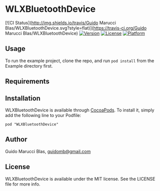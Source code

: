# WLXBluetoothDevice

[![CI Status](http://img.shields.io/travis/Guido Marucci Blas/WLXBluetoothDevice.svg?style=flat)](https://travis-ci.org/Guido Marucci Blas/WLXBluetoothDevice)
[![Version](https://img.shields.io/cocoapods/v/WLXBluetoothDevice.svg?style=flat)](http://cocoadocs.org/docsets/WLXBluetoothDevice)
[![License](https://img.shields.io/cocoapods/l/WLXBluetoothDevice.svg?style=flat)](http://cocoadocs.org/docsets/WLXBluetoothDevice)
[![Platform](https://img.shields.io/cocoapods/p/WLXBluetoothDevice.svg?style=flat)](http://cocoadocs.org/docsets/WLXBluetoothDevice)

## Usage

To run the example project, clone the repo, and run `pod install` from the Example directory first.

## Requirements

## Installation

WLXBluetoothDevice is available through [CocoaPods](http://cocoapods.org). To install
it, simply add the following line to your Podfile:

    pod "WLXBluetoothDevice"

## Author

Guido Marucci Blas, guidomb@gmail.com

## License

WLXBluetoothDevice is available under the MIT license. See the LICENSE file for more info.

